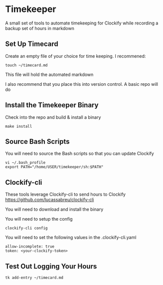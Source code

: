 # Timekeeper
A small set of tools to automate timekeeping for Clockify while recording a
backup set of hours in markdown

## Set Up Timecard
Create an empty file of your choice for time keeping. I recommened:

	touch ~/timecard.md

This file will hold the automated markdown

I also recommend that you place this into version control. A basic repo will do

## Install the Timekeeper Binary
Check into the repo and build & install a binary

	make install

## Source Bash Scripts
You will need to source the Bash scripts so that you can update Clockify

	vi ~/.bash_profile
	export PATH="/home/USER/timekeeper/sh:$PATH"

## Clockify-cli
These tools leverage Clockify-cli to send hours to Clockify
https://github.com/lucassabreu/clockify-cli

You will need to download and install the binary

You will need to setup the config

	clockify-cli config

You will need to set the following values in the .clockify-cli.yaml

	allow-incomplete: true
	token: <your-clockify-token>

## Test Out Logging Your Hours

	tk add-entry ~/timecard.md
